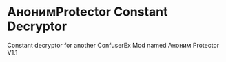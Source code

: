 # АнонимProtector Constant Decryptor
Constant decryptor for another ConfuserEx Mod named Аноним Protector V1.1
